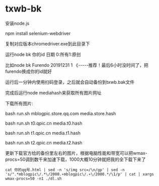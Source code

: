 # txwb-bk

安装node.js

npm install selenium-webdriver

复制对应版本chromedriver.exe到此目录下

运行node bk 你的id 日期 0:所有1:原创

比如node bk Furendo 20191231 1 《-----推荐！最后6小时没时间了，把furendo换成你的id就好

运行后一分钟内使用扫码登录，之后就会自动备份到txwb.bak文件

完成后运行node mediahash来获取所有图片网址

下载所有图片:

bash run.sh mblogpic.store.qq.com media.store.hash

bash run.sh t0.qpic.cn media.t0.hash

bash run.sh t1.qpic.cn media.t1.hash

bash run.sh t2.qpic.cn media.t2.hash


更新下载官方给的备份里左右的图片，根据电脑性能和带宽可以把wmax-procs=50调到数千来加速下载，1000大概10分钟就把我的全下载下来了

```
cat 你的qq号.html | sed -n 's/img src=/\n/gp' | sed -n 's/".*mblogpic\/.*\/2000.∗mblogpic\/.∗\/2000.*/\1/p' | cat | xargs wmax-procs=50 -n1 ./dl.sh
```
